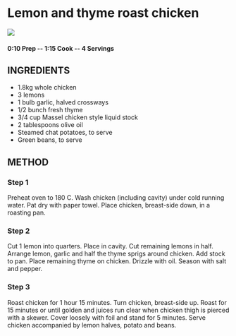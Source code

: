 # Lemon and thyme roast chicken
![](https://raw.githubusercontent.com/fuzzwah/recipes/master/pics/Lemon-and-thyme-roast-chicken.jpg)
#### 0:10 Prep -- 1:15 Cook -- 4 Servings
## INGREDIENTS
* 1.8kg whole chicken
* 3 lemons
* 1 bulb garlic, halved crossways
* 1/2 bunch fresh thyme
* 3/4 cup Massel chicken style liquid stock
* 2 tablespoons olive oil
* Steamed chat potatoes, to serve
* Green beans, to serve
## METHOD
### Step 1
Preheat oven to 180 C. Wash chicken (including cavity) under cold running water. Pat dry with paper towel. Place chicken, breast-side down, in a roasting pan.
### Step 2
Cut 1 lemon into quarters. Place in cavity. Cut remaining lemons in half. Arrange lemon, garlic and half the thyme sprigs around chicken. Add stock to pan. Place remaining thyme on chicken. Drizzle with oil. Season with salt and pepper.
### Step 3
Roast chicken for 1 hour 15 minutes. Turn chicken, breast-side up. Roast for 15 minutes or until golden and juices run clear when chicken thigh is pierced with a skewer. Cover loosely with foil and stand for 5 minutes. Serve chicken accompanied by lemon halves, potato and beans.